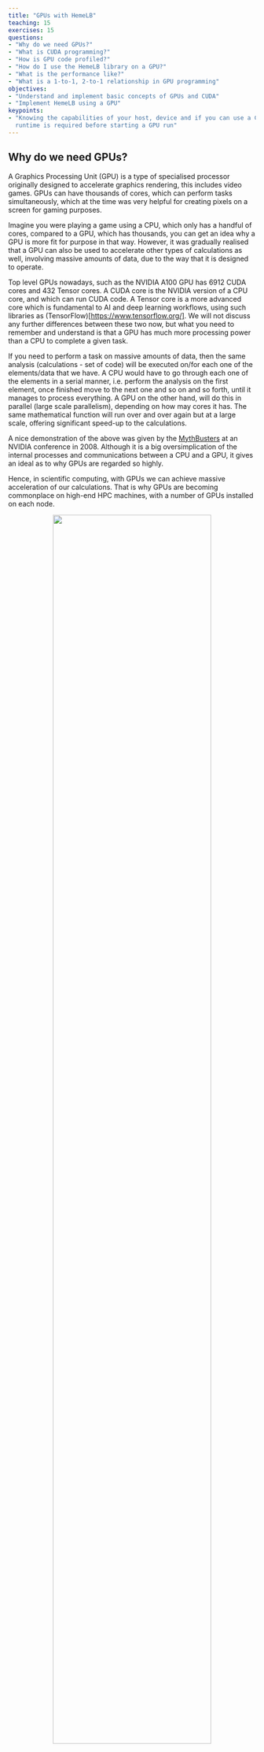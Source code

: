```yaml
---
title: "GPUs with HemeLB"
teaching: 15
exercises: 15
questions:
- "Why do we need GPUs?"
- "What is CUDA programming?"
- "How is GPU code profiled?"
- "How do I use the HemeLB library on a GPU?"
- "What is the performance like?"
- "What is a 1-to-1, 2-to-1 relationship in GPU programming"
objectives:
- "Understand and implement basic concepts of GPUs and CUDA"
- "Implement HemeLB using a GPU"
keypoints:
- "Knowing the capabilities of your host, device and if you can use a CUDA-aware MPI
  runtime is required before starting a GPU run"
---
```


## Why do we need GPUs?

A Graphics Processing Unit (GPU) is a type of specialised processor originally designed to accelerate
graphics rendering, this includes video games. GPUs can have thousands of cores, which can perform tasks
simultaneously, which at the time was very helpful for creating pixels on a screen for gaming purposes.

Imagine you were playing a game using a CPU, which only has a handful of cores, compared to a GPU, which has
thousands, you can get an idea why a GPU is more fit for purpose in that way. However, it was gradually realised
that a GPU can also be used to accelerate other types of calculations as well, involving massive amounts of data,
due to the way that it is designed to operate. 

Top level GPUs nowadays, such as the NVIDIA A100 GPU has 6912 CUDA cores and 432 Tensor cores. A CUDA core is the
NVIDIA version of a CPU core, and which can run CUDA code. A Tensor core is a more advanced core which is
fundamental to AI and deep learning workflows, using such libraries as (TensorFlow)[https://www.tensorflow.org/]. 
We will not discuss any further differences between these two now, but what you need to remember and understand is
that a GPU has much more processing power than a CPU to complete a given task. 

If you need to perform a task on massive amounts of data, then the same analysis (calculations - set of code)
will be executed on/for each one of the elements/data that we have. A CPU would have to go through each one of the 
elements in a serial manner, i.e. perform the analysis on the first element, once finished move to the next one and
so on and so forth, until it manages to process everything. A GPU on the other hand, will do this in parallel
(large scale parallelism), depending on how may cores it has. The same mathematical function
will run over and over again but at a large scale, offering significant speed-up to the calculations.   

A nice demonstration of the above was given by the [MythBusters](https://www.youtube.com/watch?v=0udMBdo0Rac) at an
NVIDIA conference in 2008. Although it is a big oversimplication of the internal processes and communications between
a CPU and a GPU, it gives an ideal as to why GPUs are regarded so highly.

Hence, in scientific computing, with GPUs we can achieve massive acceleration of our calculations. That is why GPUs
are becoming commonplace on high-end HPC machines, with a number of GPUs installed on each node.  

<p align="center"><img src="../fig/06/GPUvCPU.png" width="80%"/></p>

The schematic Figure from NVIDIA [documentation](https://docs.nvidia.com/cuda/cuda-c-programming-guide/index.html)
shows an example distribution of chip resources for a CPU versus a GPU. 

It is worth noting however that even though GPUs have more cores than a CPU, and can technically do things much
quicker, their main disadvantage is their low memory, and this limits them to doing small, albeit vast amounts of
smaller calculations at once. So you would not want to have a GPU running a long and complex calculation on a single
core, as it will likely run out of memory and waste using a GPU in the first place, therefore a CPU is more practical.

> ## CPUs vs GPUs
> 
> Look at the table below on the main differences between CPUs and GPUs. Some of these values are true and some
> are false. Spend a few minutes sorting through them to match the answer to the correct column.
> 
> | CPU                                            | GPU                                    |
> |-----------------------------------------------------------------------------------------|
> | Central Processing Unit                        | Graphics Processing Unit               |
> | Many cores                                     | Several cores                          |
> | Low latency                                    | High throughput                        | 
> | Good for parallel processing                   | Good for serial processing             | 
> | Handful of operations at once                  | Thousands of operations at once        | 
> | Consumes/needs more memory                     | Requires less memory                   |
> | Lower speed                                    | Higher speed                           |
> | Weak cores                                     | Powerful cores                         |
> | Complements main brain to perform calculations | Considered as main 'brain' of computer |
> | Explicit management of threads                 | Threads managed by hardware            |
> | Data Parallelism                               | Task Parallelism                       |
> | Few highly optimised instructions              | Diverse instruction sets               |
> |-----------------------------------------------------------------------------------------|
> 
> > ## Solution
> > 
> > | CPU                                    | GPU                                            |
> > |-----------------------------------------------------------------------------------------|
> > | Central Processing Unit                | Graphics Processing Unit                       |
> > | Several cores                          | Many cores                                     |
> > | Low latency                            | High throughput                                | 
> > | Good for serial processing             | Good for parallel processing                   | 
> > | Handful of operations at once          | Thousands of operations at once                | 
> > | Consumes/needs more memory             | Requires less memory                           |
> > | Lower speed                            | Higher speed                                   |
> > | Powerful cores                         | Weak cores                                     |
> > | Considered as main 'brain' of computer | Complements main brain to perform calculations |
> > | Explicit management of threads         | Threads managed by hardware                    |
> > | Task Parallelism                       | Data Parallelism                               |
> > | Diverse instruction sets               | Few highly optimised instructions              |
> > |-----------------------------------------------------------------------------------------|
> > 
> {: .solution}
{: .challenge}

## CUDA Programming Basics

The most important concept to have in mind when it comes to CUDA and GPU programming, is that the compute 
intensive parts of a code can be ported onto the GPU (device) for the calculations to take place for a fraction of the
time it would take to complete on a CPU. Following that, the results are then returned back to the CPU (host). Hence, 
the developer needs to implement what are known as GPU CUDA kernels, which are the functions for doing the calculations 
on the GPU, but also arrange: 
- the data transfers to and from the GPU, as well as 
- the synchronisation points, i.e. when to stop the code moving past a given point until a certain task on the GPU 
  has been completed.

With the above in mind, a typical workflow for a CUDA C++ program is:
1. Declare and allocate host (CPU) and device (GPU) memory.
2. Initialize host (CPU) data.
3. Transfer data from the host (CPU) to the device (GPU).
4. Execute one or more CUDA kernels (the computations to be performed on the GPU).
5. Transfer results from the device (GPU) back to the host (CPU). 


### GPU CUDA kernel - CUDA function

CUDA programming can take a bit to get used to and as yet there are no Carpentries style resources for CUDA programming
available, however here we will provide a brief lookover at the main functionalities and differences.


The specifier `__global__` is added in front of the function, which tells the CUDA C++ compiler that this is a function 
that runs on the GPU and can be called from CPU code. The remainder of the code will be relatively similar, however
when you are defining your function, the keyword will be required to run the function on a GPU. A full example of
defining a GPU CUDA kernel would be as follows;

~~~
__global__ void GPU_Cuda_Kernel_Name(kernel's_arguments)
~~~
{: .source}

### GPU Memory Hierarchy - Memory Allocation in CUDA

Before we carry onto how to launch a kernel, we need to discuss the memory hierarchy of a GPU, as an understanding of
it is crucial to getting a CUDA code to actually run and work. In CUDA, the kernel is executed with the aid of CUDA
threads, which represent the execution of the kernel. Every thread has an index which is used for calculating the
memory address locations. Each thread has a private local memory, and may also access data from multiple memory spaces
during their execution. NVIDIA's [documentation](https://docs.nvidia.com/cuda/cuda-c-programming-guide/index.html) 
page gives a good overview.

One thread is never enough though when dealing with GPUs, as threads come in thread blocks, 
which can be executed in serial or parallel. Depending on the GPU you are utilising, a thread block can contain either
512 or 1024 of these threads.

Each thread block has shared memory visible to all threads of the block and with the same lifetime as the block. All
threads have access to the same global memory. An overview of the memory Hierarchy is outlined below.


<p align="center"><img src="../fig/06/GPUHierarchy.png" width="50%"/></p>


### Launching the GPU kernel

The GPU CUDA kernel is launched by using a specific syntax, the **triple angle bracket** `<<< >>>`. This will inform
the compiler that the kernel that follows is a GPU kernel and will therefore be executed on the GPU. The information
between the triple angle brackets is the execution configuration, which determines how many threads on the device (GPU) 
will execute the kernel in parallel. These threads are arranged in what are thread blocks, hence the developer should
specify how many threads there are per block.   

An example of a launching a GPU CUDA kernel (`GPU_Cuda_Kernel_Name`) is as follows: 

~~~
// Cuda kernel set-up
int nThreadsPerBlock = 128; //Number of threads per block
dim3 nThreads(nThreadsPerBlock);
 
// Number of BLOCKS needed 
int nBlocks = (number_of_Elements)/nThreadsPerBlock	+ ((number_of_Elements % nThreadsPerBlock > 0) ? 1 : 0);

// Launch the GPU CUDA kernel
GPU_Cuda_Kernel_Name <<< nBlocks, nThreads >>> (Provide_Arguments_here); 
~~~
{: .source}

The first argument in the execution configuration; `GPU_Cuda_Kernel_Name <<< nBlocks, nThreads>>>` specifies the 
number of thread blocks (`nBlocks`), while (`nThreads`) specifies the number of threads in a thread block.

Remember that CUDA kernel launches don’t block the calling CPU thread. This means that once the kernel is launched,
the control is returned to the CPU thread and the code will resume. In order to ensure that the GPU kernel has
completed its task, a synchronsation barrier might be needed using `cudaDeviceSynchronize()`.

NVIDIA's website provides plentiful discussions and simple  
[examples](https://developer.nvidia.com/blog/easy-introduction-cuda-c-and-c/) and guides on the NVIDIA 
[CUDA Toolkit](https://docs.nvidia.com/cuda/cuda-c-programming-guide/index.html). We will not 


## CUDA Streams and Concurrency 

A CUDA kernel when launched is placed in the default CUDA stream. A CUDA stream is like an execution path. All 
operations in the same stream need to be completed and executed in order, before moving forward.

It is also possible, however, to launch kernels in different CUDA streams and by doing so these kernels may execute
out of order with respect to one another or concurrently. An example of a launching a GPU CUDA kernel
(`GPU_Cuda_Kernel_Name`) in a specified CUDA stream (name of stream `CUDA_stream_ID`) is provided here: 

~~~
// Launch the GPU CUDA kernel in stream CUDA_stream_ID
GPU_Cuda_Kernel_Name <<< nBlocks, nThreads, 0, CUDA_stream_ID >>> (Provide_Arguments_here); 
~~~
{: .source}

## Data Transfers in CUDA C/C++


As mentioned above, when performing calculations on the GPU, memory needs to be allocated onto the GPU 
(`cudaMalloc()`); then data that will be processed needs to be copied from the host to the device 
(`cudaMemcpyHostToDevice`), perform the calculations (execute the CUDA kernels on the device/GPU) and finally copy
the results from the device to the host (`cudaMemcpyDeviceToHost`). Data transfers are performed using `cudaMemcpy`
function. The syntaxt of `cudaMemcpy` is as follows:

`cudaMemcpy(void *dst, void *src, size_t count, cudaMemcpyKind kind)`

`cudaMemcpyKind` is either `cudaMemcpyHostToDevice` or `cudaMemcpyDeviceToHost`. The 2 possible kinds of CUDA memory
copies are:

a. H2D: from the Host (CPU) to the Device (GPU)

`cudaMemcpy(d_A, h_A, size_of_h_A_in_Bytes, cudaMemcpyHostToDevice)`

b. D2H: from the Device (GPU) to the Host (CPU)

`cudaMemcpy(h_A, d_A, size_of_d_A_in_Bytes, cudaMemcpyDeviceToHost)`

These memory copies can be Synchronous (as above) or Asynchronous (`cudaMemcpyAsync`). In the case of asynchronous
memory copy, the developer should provide the CUDA stream as a last argument to the `cudaMemcpyAsync` function call.
This allows overlapping the memory copies with other operations (kernels or mem.copies) on the GPU running on different
CUDA streams.     


## Simple CUDA code example
Here, we provide a simple example of a CUDA code. It contains the main features discussed above: allocate input vectors
in host memory and initialise them, allocate memory on the GPU, memory copies (H2D and D2H), defining and launching a 
GPU CUDA kernel.  

- D2H: from the Device (GPU) to the Host (CPU) 
- H2D: from the Host (CPU) to the Device (GPU)

~~~
// Device code
__global__ void VecAdd(float* A, float* B, float* C, int N)
{
    int i = blockDim.x * blockIdx.x + threadIdx.x;
    if (i < N)
        C[i] = A[i] + B[i];
}
            
// Host code
int main()
{
    int N = ...;
    size_t size = N * sizeof(float);

    // Allocate input vectors h_A and h_B in host memory
    float* h_A = (float*)malloc(size);
    float* h_B = (float*)malloc(size);

    // Initialize input vectors
    ...

    // Allocate vectors in device memory
    float* d_A;
    cudaMalloc(&d_A, size);
    float* d_B;
    cudaMalloc(&d_B, size);
    float* d_C;
    cudaMalloc(&d_C, size);

    // Copy vectors from host memory to device memory
    cudaMemcpy(d_A, h_A, size, cudaMemcpyHostToDevice);
    cudaMemcpy(d_B, h_B, size, cudaMemcpyHostToDevice);

    // Invoke kernel
    int threadsPerBlock = 256;
    int nblocks = (N + threadsPerBlock - 1) / threadsPerBlock;
    VecAdd<<<nblocks, threadsPerBlock>>>(d_A, d_B, d_C, N);

    // Copy result from device memory to host memory
    // h_C contains the result in host memory
    cudaMemcpy(h_C, d_C, size, cudaMemcpyDeviceToHost);

    // Free device memory
    cudaFree(d_A);
    cudaFree(d_B);
    cudaFree(d_C);
            
    // Free host memory
    ...
}
~~~
{: .source}

As mentioned above, when performing calculations on the GPU, memory needs to be allocated onto the GPU; then data that
will be processed needs to be copied from the host to the device, perform the calculations for the CUDA memory copies:

##  Compile CUDA code
CUDA code (typically in a file with extension `.cu`) can be compiled using the `nvcc` compiler. 
For example

~~~
nvcc CUDA_code.cu -o CUDA_code
~~~
{: .source}

> ## Memory allocation in CUDA
> 
> As mentioned earlier, one of the limitations regarding using GPUs is their memory.
> Memory should be allocated on the GPU, as the data processed during calculations on the GPU should physically
> reside on the GPU. Hence, we should ensure that there is sufficient GPU memory for the type of calculations that
> we would like to execute. For example, the NVIDIA Tesla P100 has 16 GB of memory, the V100 comes in 16 and 32GB
> configurations, while the A100's specs are enhanced further by providing a 40 GB and 80 GB configurations. 
> 
> Useful information regarding the type/s of NVIDIA GPUs installed on a node and their specs can be obtained using
> functionalities provided by NVIDIA (using `cudaGetDeviceProperties`). 
>
> For example, we can query the GPUs' properties using the following in our code:
> 
> ~~~
> // Get the GPUs properties:
> //    Device name, Compute Capability, Global Memory (GB) etc
> int nDevices;
> cudaGetDeviceCount(&nDevices);
> for (int i = 0; i < nDevices; i++) {
>     cudaDeviceProp prop;
>     cudaGetDeviceProperties(&prop, i);
>     printf("Device Number: %d\n", i);
>     printf("  Device name:        %s\n", prop.name);
>     printf("  Compute Capability: %d.%d\n", prop.major, prop.minor);
>     printf("  Total Global Mem:   %.1fGB\n\n", ((double)prop.totalGlobalMem/1073741824.0));
>     printf("  Memory Clock Rate (KHz): %d\n",
>            prop.memoryClockRate);
>     printf("  Memory Bus Width (bits): %d\n",
>            prop.memoryBusWidth);
>     printf("  Peak Memory Bandwidth (GB/s): %f\n\n",
>            2.0*prop.memoryClockRate*(prop.memoryBusWidth/8)/1.0e6);
>
>     printf("  Max Number of Threads per Block:  %d\n", prop.maxThreadsPerBlock);
>     printf("  Max Number of Blocks allowed in x-dir:  %d\n", prop.maxGridSize[0]);
>     printf("  Max Number of Blocks allowed in y-dir:  %d\n", prop.maxGridSize[1]);
>     printf("  Max Number of Blocks allowed in z-dir:  %d\n", prop.maxGridSize[2]);
>     printf("  Warp Size:  %d\n",  prop.warpSize);
>     printf("===============================================\n\n");
> }
> ~~~
> {: .source}
>
> Refer to the more complete example of the CUDA code located [here](), 
> and;
> 
> - Identify the section of the code which refers to memory allocation
> - Determine how much GPU memory will be required
>
>> ## Solution
>> 
>> ~~~
>> float* d_A;
>> cudaMalloc(&d_A, size);
>> float* d_B;
>> cudaMalloc(&d_B, size);
>> float* d_C;
>> cudaMalloc(&d_C, size);
>> ~~~
>> {: .source}
>>
>> Here we request memory for 3 vectors, with the total being `3*N*sizeof(float)` in bytes; see the 
>> part `cudaMalloc(&d_A to &d_C, size);`. 
> {: .solution}
{: .challenge}


## Profiling CUDA code
Profiling the CUDA code can be done using tools provided by NVIDIA. **NVIDIA Nsight Systems** for GPU and CPU sampling
and tracing and **NVIDIA Nsight Compute** for GPU kernel profiling. 

A more detailed description on the above tools can be provided from NVIDIA's CUDA Toolkit 
[Documentation](https://docs.nvidia.com/cuda/profiler-users-guide/index.html)

<p align="center"><img src="../fig/06/NsightProfile.png" width="75%"/></p>


Figure: (a) Profiling HemeLB using NVIDIA Nsight Systems on a laptop. Nsight Systems provides a broad description of
the GPU code's performance (timeline with kernels' execution, memory copies, cuda streams etc). Focus of analysis is
the example here is 3 time-steps of the LB algorithm. 

<p align="center"><img src="../fig/06/ProfileKernelMemCopy.png" width="75%"/></p>

Figure: (b) Profiling HemeLB using NVIDIA Nsight Systems on a laptop. Focus of analysis is 1 time-step of the LB 
algorithm. Kernels and memory copies overlap during execution on the GPU, as shown in the area marked with the red box.

On a laptop **Nsight Systems** can be invoked during the CUDA code execution by issuing the following command line:

~~~
nsys profile --trace=cuda,mpi,nvtx --stats=true mpirun -np $nCPUs  $PATH_EXE/$EXEC_FILE -in $INPUT_FILE -out results
~~~
{: .source}

On HPC systems it may be possible to perform the profiling analysis using **Nsight Systems** and/or **Nsight Compute**
(see note below). 

> ## A note on GPU Profiling
> 
> It should be noted that some HPC systems do not readily accommodate GPU profiling tools such as NVIDIA Nsight
> Systems, owing to that fact that root directory access may be required. You should check with your system 
> administrator of the different options available to you on your system for profiling GPU code.
{: .callout}

## Running HemeLB on HPC machines with NVIDIA's GPUs

A GPU accelerated version of HemeLB has been developed using NVIDIA's CUDA platform. CUDA stands for Compute Unified
Device Architecture and is a parallel computing platform and application programming interface model created by NVIDIA. 
Hence our GPU HemeLB code is GPU-aware; it can only run on NVIDIA's GPUs. 

CUDA does not require developers to have specialised graphics programming knowledge. Developers can use popular 
programming languages, such as C/C++ and Fortran to exploit the GPU resources. The GPU accelerated version of HemeLB
was developed using CUDA C++. 

> ## Submitting a HemeLB job on GPUs
>
> When submitting a job script on an HPC machine with nodes containing NVIDIA's GPUs, the user should specify;
> - the number of GPUs to be used on each node
> - the specific partition that contains the GPU acclerated nodes.
> - the number of MPI ranks
> - the number of tasks per node
>
> Run a HemeLB GPU simulation and measure the performance of the code in terms of MLUPS (Millions of Lattice sites 
> Updates per second) per computing core. This can give us a measure of the acceleration achieved by using the GPUs
> compared to the CPU only simulation. 
> 
> To enable comparison of the performance of the CPU and GPU versions of HemeLB, use the simulation geometry used in
> the previous episodes (eg the `bifurcation.gmy` from 
> [episode 3]({{page.root}}{% link _episodes/03-benchmarking-and-scaling.md %})). Try running the GPU code using up to
> 4 GPUs and report the scaling achieved. 
>
> Why do you think a tapering of the performance occurs at the largest GPU counts? 
> 
> A further testing of the code could be performed by using a bigger simulation domain, so you can use the geometry in
> `files/biggerBif`.
>
> Now compare your walltimes for the GPU runs to the CPU version. How many CPUs is your GPU equivalent to?
>
{: .challenge}



## 1-to-1 and 2-to-1

**EDIT ME**

> ## Running a 2-to-1 and 4-to-1 relationship
> 
> We could also examine situations where multiple CPU cores (MPI tasks) use the same GPU. This can be achieved by
> specifying the number of MPI tasks on the  nodes being different to the number of available GPUs. For example using the
> job submission script from Juwels Booster and modifying the following lines.
> 
> ~~~
> #SBATCH --nodes=16
> #SBATCH --ntasks=128
> #SBATCH --ntasks-per-node=8
> #SBATCH --partition=booster
> #SBATCH --gres=gpu:4
> ~~~
> {: .source}
> 
> would result in running the simulation with 8 MPI tasks per node and only 4 GPUs per node. This means that
> we encounter a situation of 2-to-1 CPUs to GPUs.  
> 
> Provide the timings for running the GPU code using a 2-to-1 and 4-to-1 situation. Report the scaling of the code,
> as well as the performance (MLUPS per computing core and MLUPS per node, where for the later just divide the
> performance by the number of nodes used). 
{: .challenge}


